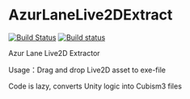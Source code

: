 # AzurLaneLive2DExtract
[![Build Status](https://travis-ci.org/Yukariin/AzurLaneLive2DExtract.svg?branch=master)](https://travis-ci.org/Yukariin/AzurLaneLive2DExtract)
[![Build status](https://ci.appveyor.com/api/projects/status/fbqv2xr0vn5tnx7q?svg=true)](https://ci.appveyor.com/project/Yukariin/azurlanelive2dextract)

Azur Lane Live2D Extractor

Usage：Drag and drop Live2D asset to exe-file

Code is lazy, converts Unity logic into Cubism3 files
